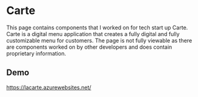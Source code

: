 
# Carte

This page contains components that I worked on for tech start up Carte. Carte is a digital menu application that creates a fully digital and fully customizable menu for customers. The page is not fully viewable as there are components worked on by other developers and does contain proprietary information.


## Demo

https://lacarte.azurewebsites.net/

